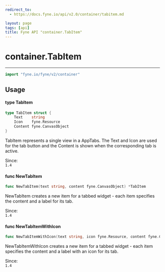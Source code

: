```yaml
---
redirect_to:
  - https://docs.fyne.io/api/v2.0/container/tabitem.md

layout: page
tags: [api]
title: Fyne API "container.TabItem"
---
```



# container.TabItem
---
```go
import "fyne.io/fyne/v2/container"
```

## Usage

#### type TabItem

```go
type TabItem struct {
	Text    string
	Icon    fyne.Resource
	Content fyne.CanvasObject
}
```

TabItem represents a single view in a AppTabs. The Text and Icon are used for the tab button and the Content is shown when the corresponding tab is active.


<div class="since">Since: <code>
1.4</code></div>

#### func  NewTabItem

```go
func NewTabItem(text string, content fyne.CanvasObject) *TabItem
```
NewTabItem creates a new item for a tabbed widget - each item specifies the content and a label for its tab.


<div class="since">Since: <code>
1.4</code></div>

#### func  NewTabItemWithIcon

```go
func NewTabItemWithIcon(text string, icon fyne.Resource, content fyne.CanvasObject) *TabItem
```
NewTabItemWithIcon creates a new item for a tabbed widget - each item specifies the content and a label with an icon for its tab.


<div class="since">Since: <code>
1.4</code></div>
